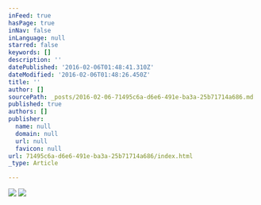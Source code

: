 ```yaml
---
inFeed: true
hasPage: true
inNav: false
inLanguage: null
starred: false
keywords: []
description: ''
datePublished: '2016-02-06T01:48:41.310Z'
dateModified: '2016-02-06T01:48:26.450Z'
title: ''
author: []
sourcePath: _posts/2016-02-06-71495c6a-d6e6-491e-ba3a-25b71714a686.md
published: true
authors: []
publisher:
  name: null
  domain: null
  url: null
  favicon: null
url: 71495c6a-d6e6-491e-ba3a-25b71714a686/index.html
_type: Article

---
```

![](https://the-grid-user-content.s3-us-west-2.amazonaws.com/28f39dfd-1afc-4ddc-b630-16ba60999b60.png)
![](https://the-grid-user-content.s3-us-west-2.amazonaws.com/dc242bdf-f751-4b68-8dfd-362d3e4a7474.png)